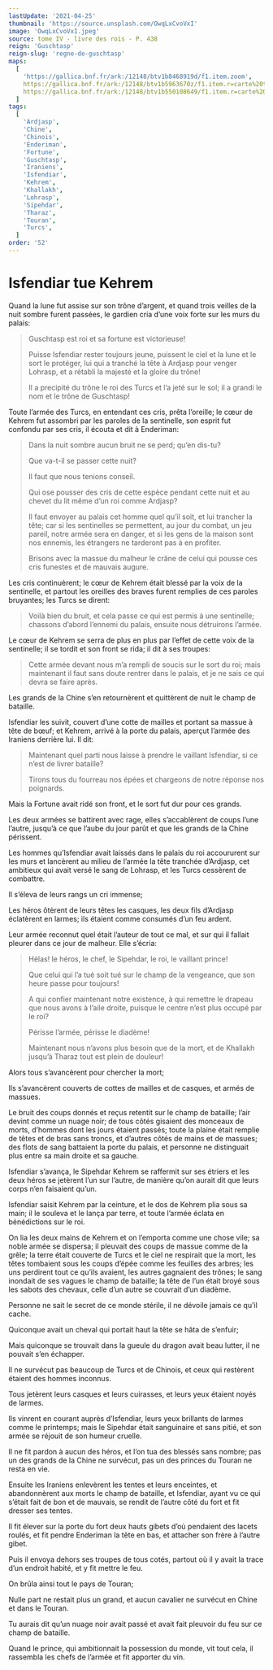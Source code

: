 ```yaml
---
lastUpdate: '2021-04-25'
thumbnail: 'https://source.unsplash.com/OwqLxCvoVxI'
image: 'OwqLxCvoVxI.jpeg'
source: tome IV - livre des rois - P. 438
reign: 'Guschtasp'
reign-slug: 'regne-de-guschtasp'
maps:
  [
    'https://gallica.bnf.fr/ark:/12148/btv1b8468919d/f1.item.zoom',
    https://gallica.bnf.fr/ark:/12148/btv1b5963670z/f1.item.r=carte%20touran.zoom,
    https://gallica.bnf.fr/ark:/12148/btv1b550108649/f1.item.r=carte%20touran.zoom,
  ]
tags:
  [
    'Ardjasp',
    'Chine',
    'Chinois',
    'Enderiman',
    'Fortune',
    'Guschtasp',
    'Iraniens',
    'Isfendiar',
    'Kehrem',
    'Khallakh',
    'Lohrasp',
    'Sipehdar',
    'Tharaz',
    'Touran',
    'Turcs',
  ]
order: '52'
---
```


# Isfendiar tue Kehrem

Quand la lune fut assise sur son trône d’argent, et quand trois veilles de la nuit sombre furent passées, le gardien cria d’une voix forte sur les murs du palais:

> Guschtasp est roi et sa fortune est victorieuse!
>
> Puisse Isfendiar rester toujours jeune, puissent le ciel et la lune et le sort le protéger, lui qui a tranché la tête à Ardjasp pour venger Lohrasp, et a rétabli la majesté et la gloire du trône!
>
> Il a precipité du trône le roi des Turcs et l’a jeté sur le sol; il a grandi le nom et le trône de Guschtasp!

Toute l’armée des Turcs, en entendant ces cris, prêta l’oreille; le cœur de Kehrem fut assombri par les paroles de la sentinelle, son esprit fut confondu par ses cris, il écouta et dit à Enderiman:

> Dans la nuit sombre aucun bruit ne se perd; qu’en dis-tu?
>
> Que va-t-il se passer cette nuit?
>
> Il faut que nous tenions conseil.
>
> Qui ose pousser des cris de cette espèce pendant cette nuit et au chevet du lit même d’un roi comme Ardjasp?
>
> Il faut envoyer au palais cet homme quel qu’il soit, et lui trancher la tête; car si les sentinelles se permettent, au jour du combat, un jeu pareil, notre armée sera en danger, et si les gens de la maison sont nos ennemis, les étrangers ne tarderont pas à en profiter.
>
> Brisons avec la massue du malheur le crâne de celui qui pousse ces cris funestes et de mauvais augure.

Les cris continuèrent; le cœur de Kehrem était blessé par la voix de la sentinelle, et partout les oreilles des braves furent remplies de ces paroles bruyantes; les Turcs se dirent:

> Voilà bien du bruit, et cela passe ce qui est permis à une sentinelle; chassons d’abord l’ennemi du palais, ensuite nous détruirons l’armée.

Le cœur de Kehrem se serra de plus en plus par l’effet de cette voix de la sentinelle; il se tordit et son front se rida; il dit à ses troupes:

> Cette armée devant nous m’a rempli de soucis sur le sort du roi; mais maintenant il faut sans doute rentrer dans le palais, et je ne sais ce qui devra se faire après.

Les grands de la Chine s’en retournèrent et quittèrent de nuit le champ de bataille.

Isfendiar les suivit, couvert d’une cotte de mailles et portant sa massue à tête de bœuf; et Kehrem, arrivé à la porte du palais, aperçut l’armée des Iraniens derrière lui. Il dit:

> Maintenant quel parti nous laisse à prendre le vaillant Isfendiar, si ce n’est de livrer bataille?
>
> Tirons tous du fourreau nos épées et chargeons de notre réponse nos poignards.

Mais la Fortune avait ridé son front, et le sort fut dur pour ces grands.

Les deux armées se battirent avec rage, elles s’accablèrent de coups l’une l’autre, jusqu’à ce que l’aube du jour parût et que les grands de la Chine périssent.

Les hommes qu’Isfendiar avait laissés dans le palais du roi accoururent sur les murs et lancèrent au milieu de l’armée la tête tranchée d’Ardjasp, cet ambitieux qui avait versé le sang de Lohrasp, et les Turcs cessèrent de combattre.

Il s’éleva de leurs rangs un cri immense;

Les héros ôtèrent de leurs têtes les casques, les deux fils d’Ardjasp éclatèrent en larmes; ils étaient comme consumés d’un feu ardent.

Leur armée reconnut quel était l’auteur de tout ce mal, et sur qui il fallait pleurer dans ce jour de malheur. Elle s’écria:

> Hélas! le héros, le chef, le Sipehdar, le roi, le vaillant prince!
>
> Que celui qui l’a tué soit tué sur le champ de la vengeance, que son heure passe pour toujours!
>
> A qui confier maintenant notre existence, à qui remettre le drapeau que nous avons à l’aile droite, puisque le centre n’est plus occupé par le roi?
>
> Périsse l’armée, périsse le diadème!
>
> Maintenant nous n’avons plus besoin que de la mort, et de Khallakh jusqu’à Tharaz tout est plein de douleur!

Alors tous s’avancèrent pour chercher la mort;

Ils s’avancèrent couverts de cottes de mailles et de casques, et armés de massues.

Le bruit des coups donnés et reçus retentit sur le champ de bataille; l’air devint comme un nuage noir; de tous côtés gisaient des monceaux de morts, d’hommes dont les jours étaient passés; toute la plaine était remplie de têtes et de bras sans troncs, et d’autres côtés de mains et de massues; des flots de sang battaient la porte du palais, et personne ne distinguait plus entre sa main droite et sa gauche.

Isfendiar s’avança, le Sipehdar Kehrem se raffermit sur ses étriers et les deux héros se jetèrent l’un sur l’autre, de manière qu’on aurait dit que leurs corps n’en faisaient qu’un.

Isfendiar saisit Kehrem par la ceinture, et le dos de Kehrem plia sous sa main; il le souleva et le lança par terre, et toute l’armée éclata en bénédictions sur le roi.

On lia les deux mains de Kehrem et on l’emporta comme une chose vile; sa noble armée se dispersa; il pleuvait des coups de massue comme de la grêle; la terre était couverte de Turcs et le ciel ne respirait que la mort, les têtes tombaient sous les coups d’épée comme les feuilles des arbres; les uns perdirent tout ce qu’ils avaient, les autres gagnaient des trônes; le sang inondait de ses vagues le champ de bataille; la tête de l’un était broyé sous les sabots des chevaux,
celle d’un autre se couvrait d’un diadème.

Personne ne sait le secret de ce monde stérile, il ne dévoile jamais ce qu’il cache.

Quiconque avait un cheval qui portait haut la tête se hâta de s’enfuir;

Mais quiconque se trouvait dans la gueule du dragon avait beau lutter, il ne pouvait s’en échapper.

Il ne survécut pas beaucoup de Turcs et de Chinois, et ceux qui restèrent étaient des hommes inconnus.

Tous jetèrent leurs casques et leurs cuirasses, et leurs yeux étaient noyés de larmes.

Ils vinrent en courant auprès d’Isfendiar, leurs yeux brillants de larmes comme le printemps; mais le Sipehdar était sanguinaire et sans pitié, et son armée se réjouit de son humeur cruelle.

Il ne fit pardon à aucun des héros, et l’on tua des blessés sans nombre; pas un des grands de la Chine ne survécut, pas un des princes du Touran ne resta en vie.

Ensuite les Iraniens enlevèrent les tentes et leurs enceintes, et abandonnèrent aux morts le champ de bataille, et Isfendiar, ayant vu ce qui s’était fait de bon et de mauvais, se rendit de l’autre côté du fort et fit dresser ses tentes.

Il fit élever sur la porte du fort deux hauts gibets d’où pendaient des lacets roulés, et fit pendre Enderiman la tête en bas, et attacher son frère à l’autre gibet.

Puis il envoya dehors ses troupes de tous cotés, partout où il y avait la trace d’un endroit habité, et y fit mettre le feu.

On brûla ainsi tout le pays de Touran;

Nulle part ne restait plus un grand, et aucun cavalier ne survécut en Chine et dans le Touran.

Tu aurais dit qu’un nuage noir avait passé et avait fait pleuvoir du feu sur ce champ de bataille.

Quand le prince, qui ambitionnait la possession du monde, vit tout cela, il rassembla les chefs de l’armée et fit apporter du vin.
